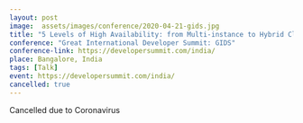 ```yaml
---
layout: post
image:  assets/images/conference/2020-04-21-gids.jpg
title: "5 Levels of High Availability: from Multi-instance to Hybrid Cloud"
conference: "Great International Developer Summit: GIDS"
conference-link: https://developersummit.com/india/
place: Bangalore, India
tags: [Talk]
event: https://developersummit.com/india/
cancelled: true
---
```


Cancelled due to Coronavirus
